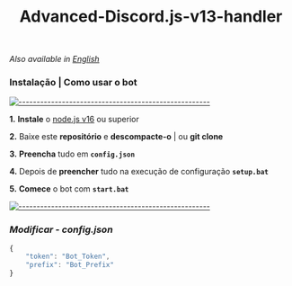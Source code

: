 <h1 align="center">
Advanced-Discord.js-v13-handler</h1><br/>

_Also available in [English](README.MD)_

### **Instalação | Como usar o bot**

[![-----------------------------------------------------](https://user-images.githubusercontent.com/56088716/103312593-8a37ff80-49eb-11eb-91d3-75488e21a0a9.png)  ](#table-of-contents)

**1.** **Instale** o [node.js v16](https://nodejs.org/en/) ou superior

**2.** Baixe este **repositório** e **descompacte-o** | ou **git clone**

**3.** **Preencha** tudo em **`config.json`**

**4.** Depois de **preencher** tudo na execução de configuração **`setup.bat`**

**5.** **Comece** o bot com **`start.bat`**
<br/>

[![-----------------------------------------------------](https://user-images.githubusercontent.com/56088716/103312593-8a37ff80-49eb-11eb-91d3-75488e21a0a9.png)  ](#table-of-contents)

### _Modificar - config.json_

```javascript
{
    "token": "Bot_Token",
    "prefix": "Bot_Prefix"
}
```

<br/>
